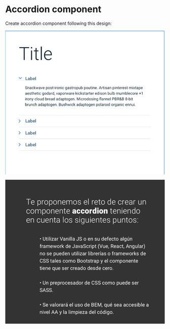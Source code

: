 # Accordion component

Create accordion component following this design:

![design_1](/screenshots/Design1.png?raw=true "design_1")

![design_2](/screenshots/Design2.png?raw=true "design_2")